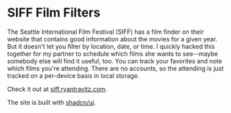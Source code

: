 # SIFF Film Filters

The Seattle International Film Festival (SIFF) has a film finder on their website that contains good information about the movies for a given year. But it doesn't let you filter by location, date, or time. I quickly hacked this together for my partner to schedule which films she wants to see--maybe somebody else will find it useful, too. You can track your favorites and note which films you're attending. There are no accounts, so the attending is just tracked on a per-device basis in local storage.

Check it out at [siff.ryantravitz.com](https://siff.ryantravitz.com).

The site is built with [shadcn/ui](https://ui.shadcn.com/).
